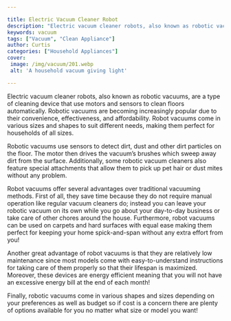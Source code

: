 ```yaml
---

title: Electric Vacuum Cleaner Robot
description: "Electric vacuum cleaner robots, also known as robotic vacuums, are a type of cleaning device that use motors and sensors to clean ...you wont regret reading on"
keywords: vacuum
tags: ["Vacuum", "Clean Appliance"]
author: Curtis
categories: ["Household Appliances"]
cover: 
 image: /img/vacuum/201.webp
 alt: 'A household vacuum giving light'

---
```


Electric vacuum cleaner robots, also known as robotic vacuums, are a type of cleaning device that use motors and sensors to clean floors automatically. Robotic vacuums are becoming increasingly popular due to their convenience, effectiveness, and affordability. Robot vacuums come in various sizes and shapes to suit different needs, making them perfect for households of all sizes.

Robotic vacuums use sensors to detect dirt, dust and other dirt particles on the floor. The motor then drives the vacuum’s brushes which sweep away dirt from the surface. Additionally, some robotic vacuum cleaners also feature special attachments that allow them to pick up pet hair or dust mites without any problem.

Robot vacuums offer several advantages over traditional vacuuming methods. First of all, they save time because they do not require manual operation like regular vacuum cleaners do; instead you can leave your robotic vacuum on its own while you go about your day-to-day business or take care of other chores around the house. Furthermore, robot vacuums can be used on carpets and hard surfaces with equal ease making them perfect for keeping your home spick-and-span without any extra effort from you! 

Another great advantage of robot vacuums is that they are relatively low maintenance since most models come with easy-to-understand instructions for taking care of them properly so that their lifespan is maximized. Moreover, these devices are energy efficient meaning that you will not have an excessive energy bill at the end of each month! 

Finally, robotic vacuums come in various shapes and sizes depending on your preferences as well as budget so if cost is a concern there are plenty of options available for you no matter what size or model you want!
